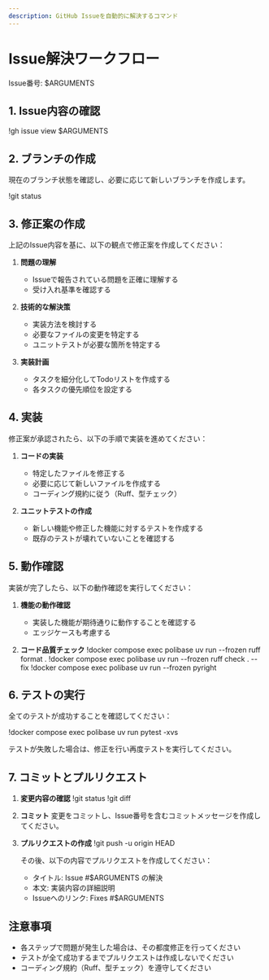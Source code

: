 ```yaml
---
description: GitHub Issueを自動的に解決するコマンド
---
```


# Issue解決ワークフロー

Issue番号: $ARGUMENTS

## 1. Issue内容の確認

!gh issue view $ARGUMENTS

## 2. ブランチの作成

現在のブランチ状態を確認し、必要に応じて新しいブランチを作成します。

!git status

## 3. 修正案の作成

上記のIssue内容を基に、以下の観点で修正案を作成してください：

1. **問題の理解**
   - Issueで報告されている問題を正確に理解する
   - 受け入れ基準を確認する

2. **技術的な解決策**
   - 実装方法を検討する
   - 必要なファイルの変更を特定する
   - ユニットテストが必要な箇所を特定する

3. **実装計画**
   - タスクを細分化してTodoリストを作成する
   - 各タスクの優先順位を設定する

## 4. 実装

修正案が承認されたら、以下の手順で実装を進めてください：

1. **コードの実装**
   - 特定したファイルを修正する
   - 必要に応じて新しいファイルを作成する
   - コーディング規約に従う（Ruff、型チェック）

2. **ユニットテストの作成**
   - 新しい機能や修正した機能に対するテストを作成する
   - 既存のテストが壊れていないことを確認する

## 5. 動作確認

実装が完了したら、以下の動作確認を実行してください：

1. **機能の動作確認**
   - 実装した機能が期待通りに動作することを確認する
   - エッジケースも考慮する

2. **コード品質チェック**
   !docker compose exec polibase uv run --frozen ruff format .
   !docker compose exec polibase uv run --frozen ruff check . --fix
   !docker compose exec polibase uv run --frozen pyright

## 6. テストの実行

全てのテストが成功することを確認してください：

!docker compose exec polibase uv run pytest -xvs

テストが失敗した場合は、修正を行い再度テストを実行してください。

## 7. コミットとプルリクエスト

1. **変更内容の確認**
   !git status
   !git diff

2. **コミット**
   変更をコミットし、Issue番号を含むコミットメッセージを作成してください。

3. **プルリクエストの作成**
   !git push -u origin HEAD

   その後、以下の内容でプルリクエストを作成してください：
   - タイトル: Issue #$ARGUMENTS の解決
   - 本文: 実装内容の詳細説明
   - Issueへのリンク: Fixes #$ARGUMENTS

## 注意事項

- 各ステップで問題が発生した場合は、その都度修正を行ってください
- テストが全て成功するまでプルリクエストは作成しないでください
- コーディング規約（Ruff、型チェック）を遵守してください
